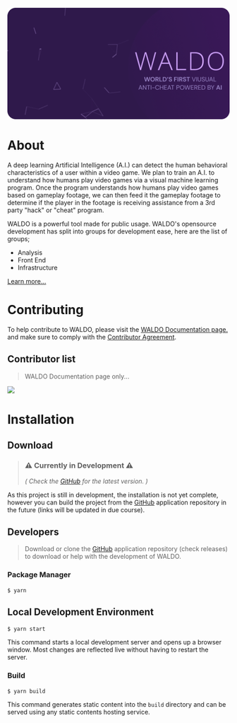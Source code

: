 
<p align="center">
  <img src="/static/img/WALDO-banner.png" alt="WALDO" href="https://waldo.vision"/>
</p>

# About
A deep learning Artificial Intelligence (A.I.) can detect the human behavioral characteristics of a user within a video game. We plan to train an A.I. to understand how humans play video games via a visual machine learning program. Once the program understands how humans play video games based on gameplay footage, we can then feed it the gameplay footage to determine if the player in the footage is receiving assistance from a 3rd party "hack" or "cheat" program. 

WALDO is a powerful tool made for public usage. WALDO's opensource development has split into groups for development ease, here are the list of groups;
- Analysis
- Front End
- Infrastructure

[Learn more...](https://waldo-vision.github.io/docs/)

# Contributing
To help contribute to WALDO, please visit the [WALDO Documentation page.](https://waldo-vision.github.io/docs/) and make sure to comply with the [Contributor Agreement](https://waldo-vision.github.io/docs/docs/contributing).

## Contributor list
> WALDO Documentation page only...

<a href="https://github.com/waldo-vision/docs/graphs/contributors">
  <img style="center" src="https://contrib.rocks/image?repo=waldo-vision/docs" />
</a>

# Installation

## Download

> ### ⚠️ Currently in Development ⚠️
> *( Check the [GitHub](https://github.com/waldo-vision) for the latest version. )*

As this project is still in development, the installation is not yet complete, however you can build the project from the [GitHub](https://github.com/waldo-vision) application repository in the future (links will be updated in due course).


## Developers
> Download or clone the [GitHub](https://github.com/waldo-vision) application repository (check releases) to download or help with the development of WALDO.

### Package Manager
```shell
$ yarn
```

## Local Development Environment

```
$ yarn start
```

This command starts a local development server and opens up a browser window. Most changes are reflected live without having to restart the server.

### Build

```
$ yarn build
```

This command generates static content into the `build` directory and can be served using any static contents hosting service.

